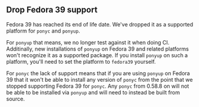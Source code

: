 ## Drop Fedora 39 support

Fedora 39 has reached its end of life date. We've dropped it as a supported platform for `ponyc` and `ponyup`.

For `ponyup` that means, we no longer test against it when doing CI. Additinally, new installations of `ponyup` on Fedora 39 and related platforms won't recognize it as a supported package. If you install `ponyup` on such a platform, you'll need to set the platform to `fedora39` yourself.

For `ponyc` the lack of support means that if you are using `ponyup` on Fedora 39 that it won't be able to install any version of `ponyc` from the point that we stopped supporting Fedora 39 for `ponyc`. Any `ponyc` from 0.58.8 on will not be able to be installed via `ponyup` and will need to instead be built from source.
